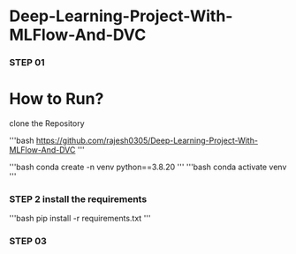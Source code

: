 # Deep-Learning-Project-With-MLFlow-And-DVC

### STEP 01 
# How to Run?
clone the Repository

'''bash
https://github.com/rajesh0305/Deep-Learning-Project-With-MLFlow-And-DVC
'''

'''bash
conda create -n venv python==3.8.20
'''
'''bash
conda activate venv
'''

### STEP 2 install the requirements
'''bash
pip install -r requirements.txt
'''

### STEP 03 